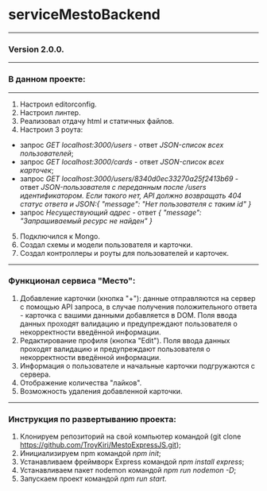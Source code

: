 # serviceMestoBackend
---
### Version 2.0.0.
---
### В данном проекте:
---
1. Настроил editorconfig.
2. Настроил линтер.
3. Реализовал отдачу html и статичных файлов.
4. Настроил 3 роута: 
* запрос *GET localhost:3000/users* - ответ *JSON-список всех пользователей*;
* запрос *GET localhost:3000/cards* - ответ *JSON-список всех карточек*;
* запрос *GET localhost:3000/users/8340d0ec33270a25f2413b69* - ответ *JSON-пользователя с переданным после /users идентификатором.* 
*Если такого нет, API должно возвращать 404 статус ответа и JSON:{ "message": "Нет пользователя с таким id" }*
* запрос *Несуществующий адрес* - ответ *{ "message": "Запрашиваемый ресурс не найден" }*
5. Подключился к Mongo.
6. Создал схемы и модели пользователя и карточки.
7. Создал контроллеры и роуты для пользователей и карточек.
---
### Функционал сервиса "Место":
1. Добавление карточки (кнопка "+"): данные отправляются на сервер с помощью API запроса, в случае получения положительного ответа - карточка с вашими данными добавляется в DOM. Поля ввода данных проходят валидацию и предупреждают пользователя о некорректности введённой информации.
2. Редактирование профиля (кнопка "Edit"). Поля ввода данных проходят валидацию и предупреждают пользователя о некорректности введённой информации.
3. Информация о пользователе и начальные карточки подгружаются с сервера.
4. Отображение количества "лайков".
5. Возможность удаления добавленной карточки.
---
### Инструкция по развертыванию проекта:
1. Клонируем репозиторий на свой компьютер командой (git clone https://github.com/TroyKiri/MestoExpressJS.git);
2. Инициализируем npm командой *npm init*;
3. Устанавливаем фреймворк Express командой *npm install express*;
4. Устанавливаем пакет nodemon командой *npm run nodemon -D*;
5. Запускаем проект командой *npm run start*.
